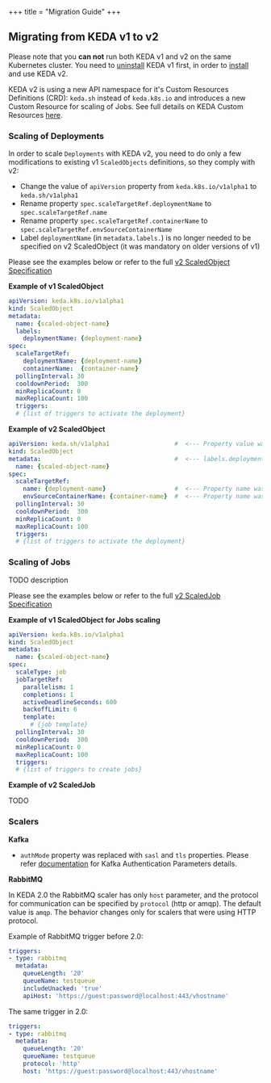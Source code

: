 +++
title = "Migration Guide"
+++

## Migrating from KEDA v1 to v2

Please note that you **can not** run both KEDA v1 and v2 on the same Kubernetes cluster. You need to [uninstall](../../1.5/deploy) KEDA v1 first, in order to [install](../deploy) and use KEDA v2.

KEDA v2 is using a new API namespace for it's Custom Resources Definitions (CRD): `keda.sh` instead of `keda.k8s.io` and introduces a new Custom Resource for scaling of Jobs. See full details on KEDA Custom Resources [here](../concepts/#custom-resources-crd).

### Scaling of Deployments
In order to scale `Deployments` with KEDA v2, you need to do only a few modifications to existing v1 `ScaledObjects` definitions, so they comply with v2:
- Change the value of `apiVersion` property from `keda.k8s.io/v1alpha1` to `keda.sh/v1alpha1`
- Rename property `spec.scaleTargetRef.deploymentName` to `spec.scaleTargetRef.name`
- Rename property `spec.scaleTargetRef.containerName` to `spec.scaleTargetRef.envSourceContainerName`
- Label `deploymentName` (in `metadata.labels.`) is no longer needed to be specified on v2 ScaledObject (it was mandatory on older versions of v1)

Please see the examples below or refer to the full [v2 ScaledObject Specification](../concepts/scaling-deployments/#scaledobject-spec)

 **Example of v1 ScaledObject**
```yaml
apiVersion: keda.k8s.io/v1alpha1
kind: ScaledObject
metadata:
  name: {scaled-object-name}
  labels:
    deploymentName: {deployment-name}
spec:
  scaleTargetRef:
    deploymentName: {deployment-name} 
    containerName:  {container-name} 
  pollingInterval: 30  
  cooldownPeriod:  300 
  minReplicaCount: 0   
  maxReplicaCount: 100 
  triggers:
  # {list of triggers to activate the deployment}
```

**Example of v2 ScaledObject**
```yaml
apiVersion: keda.sh/v1alpha1                  #  <--- Property value was changed
kind: ScaledObject
metadata:                                     #  <--- labels.deploymentName is not needed
  name: {scaled-object-name}
spec:
  scaleTargetRef:
    name: {deployment-name}                   #  <--- Property name was changed
    envSourceContainerName: {container-name}  #  <--- Property name was changed   
  pollingInterval: 30            
  cooldownPeriod:  300           
  minReplicaCount: 0             
  maxReplicaCount: 100           
  triggers:
  # {list of triggers to activate the deployment}
```


### Scaling of Jobs

TODO description

Please see the examples below or refer to the full [v2 ScaledJob Specification](../concepts/scaling-jobs/#scaledjob-spec)

**Example of v1 ScaledObject for Jobs scaling**
```yaml
apiVersion: keda.k8s.io/v1alpha1
kind: ScaledObject
metadata:
  name: {scaled-object-name}
spec:
  scaleType: job
  jobTargetRef:
    parallelism: 1 
    completions: 1
    activeDeadlineSeconds: 600
    backoffLimit: 6 
    template:
      # {job template}
  pollingInterval: 30  
  cooldownPeriod:  300 
  minReplicaCount: 0   
  maxReplicaCount: 100 
  triggers:
  # {list of triggers to create jobs}
```

**Example of v2 ScaledJob**

TODO


### Scalers
 
**Kafka**
 - `authMode` property was replaced with `sasl` and `tls` properties. Please refer [documentation](../scalers/apache-kafka/#authentication-parameters) for Kafka Authentication Parameters details.

**RabbitMQ**

In KEDA 2.0 the RabbitMQ scaler has only `host` parameter, and the protocol for communication can be specified by
`protocol` (http or amqp). The default value is `amqp`. The behavior changes only for scalers that were using HTTP 
protocol. 

Example of RabbitMQ trigger before 2.0:
```yaml
triggers:
- type: rabbitmq
  metadata:
    queueLength: '20'
    queueName: testqueue
    includeUnacked: 'true'
    apiHost: 'https://guest:password@localhost:443/vhostname'
``` 

The same trigger in 2.0:
```yaml
triggers:
- type: rabbitmq
  metadata:
    queueLength: '20'
    queueName: testqueue
    protocol: 'http'
    host: 'https://guest:password@localhost:443/vhostname'
``` 
